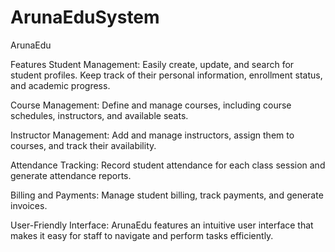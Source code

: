 # ArunaEduSystem
ArunaEdu

Features
Student Management: Easily create, update, and search for student profiles. Keep track of their personal information, enrollment status, and academic progress.

Course Management: Define and manage courses, including course schedules, instructors, and available seats.

Instructor Management: Add and manage instructors, assign them to courses, and track their availability.

Attendance Tracking: Record student attendance for each class session and generate attendance reports.

Billing and Payments: Manage student billing, track payments, and generate invoices.

User-Friendly Interface: ArunaEdu features an intuitive user interface that makes it easy for staff to navigate and perform tasks efficiently.
